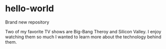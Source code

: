 # hello-world

Brand new repository

Two of my favorite TV shows are Big-Bang Theroy and Silicon Valley.
I enjoy watching them so much I wanted to learn more about the technology behind them.
